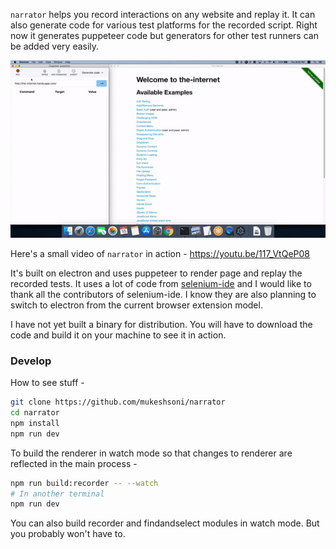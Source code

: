 `narrator` helps you record interactions on any website and replay it. It can also generate code for various test platforms for the recorded script. Right now it generates puppeteer code but generators for other test runners can be added very easily.

![Record and replay](demo.gif)

Here's a small video of `narrator` in action - https://youtu.be/117_VtQeP08

It's built on electron and uses puppeteer to render page and replay the recorded tests. It uses a lot of code from [selenium-ide](https://github.com/seleniumhq/selenium-ide) and I would like to thank all the contributors of selenium-ide. I know they are also planning to switch to electron from the current browser extension model.

I have not yet built a binary for distribution. You will have to download the code and build it on your machine to see it in action.

### Develop

How to see stuff - 

```bash
git clone https://github.com/mukeshsoni/narrator
cd narrator
npm install
npm run dev
```

To build the renderer in watch mode so that changes to renderer are reflected in
the main process -

```bash
npm run build:recorder -- --watch
# In another terminal
npm run dev
```

You can also build recorder and findandselect modules in watch mode. But you
probably won't have to.


